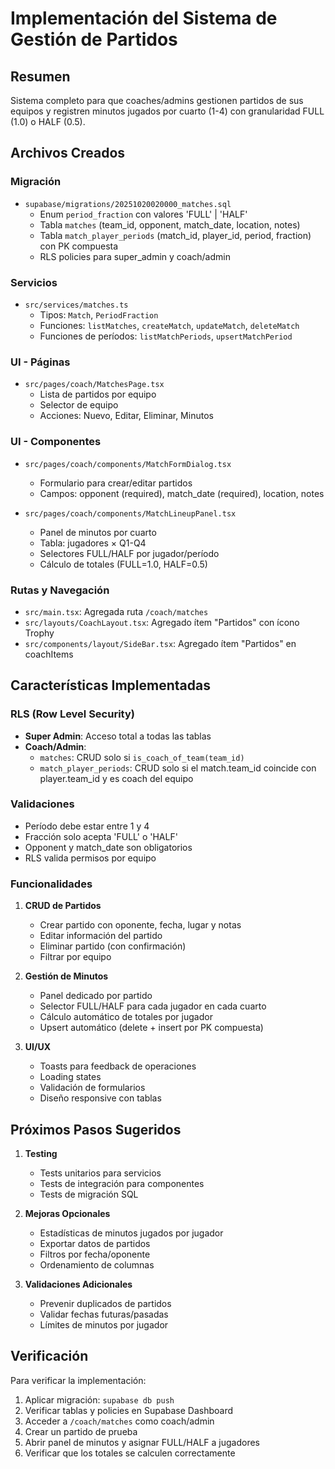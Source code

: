 # Implementación del Sistema de Gestión de Partidos

## Resumen
Sistema completo para que coaches/admins gestionen partidos de sus equipos y registren minutos jugados por cuarto (1-4) con granularidad FULL (1.0) o HALF (0.5).

## Archivos Creados

### Migración
- `supabase/migrations/20251020020000_matches.sql`
  - Enum `period_fraction` con valores 'FULL' | 'HALF'
  - Tabla `matches` (team_id, opponent, match_date, location, notes)
  - Tabla `match_player_periods` (match_id, player_id, period, fraction) con PK compuesta
  - RLS policies para super_admin y coach/admin

### Servicios
- `src/services/matches.ts`
  - Tipos: `Match`, `PeriodFraction`
  - Funciones: `listMatches`, `createMatch`, `updateMatch`, `deleteMatch`
  - Funciones de períodos: `listMatchPeriods`, `upsertMatchPeriod`

### UI - Páginas
- `src/pages/coach/MatchesPage.tsx`
  - Lista de partidos por equipo
  - Selector de equipo
  - Acciones: Nuevo, Editar, Eliminar, Minutos

### UI - Componentes
- `src/pages/coach/components/MatchFormDialog.tsx`
  - Formulario para crear/editar partidos
  - Campos: opponent (required), match_date (required), location, notes

- `src/pages/coach/components/MatchLineupPanel.tsx`
  - Panel de minutos por cuarto
  - Tabla: jugadores × Q1-Q4
  - Selectores FULL/HALF por jugador/período
  - Cálculo de totales (FULL=1.0, HALF=0.5)

### Rutas y Navegación
- `src/main.tsx`: Agregada ruta `/coach/matches`
- `src/layouts/CoachLayout.tsx`: Agregado ítem "Partidos" con ícono Trophy
- `src/components/layout/SideBar.tsx`: Agregado ítem "Partidos" en coachItems

## Características Implementadas

### RLS (Row Level Security)
- **Super Admin**: Acceso total a todas las tablas
- **Coach/Admin**: 
  - `matches`: CRUD solo si `is_coach_of_team(team_id)`
  - `match_player_periods`: CRUD solo si el match.team_id coincide con player.team_id y es coach del equipo

### Validaciones
- Período debe estar entre 1 y 4
- Fracción solo acepta 'FULL' o 'HALF'
- Opponent y match_date son obligatorios
- RLS valida permisos por equipo

### Funcionalidades
1. **CRUD de Partidos**
   - Crear partido con oponente, fecha, lugar y notas
   - Editar información del partido
   - Eliminar partido (con confirmación)
   - Filtrar por equipo

2. **Gestión de Minutos**
   - Panel dedicado por partido
   - Selector FULL/HALF para cada jugador en cada cuarto
   - Cálculo automático de totales por jugador
   - Upsert automático (delete + insert por PK compuesta)

3. **UI/UX**
   - Toasts para feedback de operaciones
   - Loading states
   - Validación de formularios
   - Diseño responsive con tablas

## Próximos Pasos Sugeridos

1. **Testing**
   - Tests unitarios para servicios
   - Tests de integración para componentes
   - Tests de migración SQL

2. **Mejoras Opcionales**
   - Estadísticas de minutos jugados por jugador
   - Exportar datos de partidos
   - Filtros por fecha/oponente
   - Ordenamiento de columnas

3. **Validaciones Adicionales**
   - Prevenir duplicados de partidos
   - Validar fechas futuras/pasadas
   - Límites de minutos por jugador

## Verificación

Para verificar la implementación:

1. Aplicar migración: `supabase db push`
2. Verificar tablas y policies en Supabase Dashboard
3. Acceder a `/coach/matches` como coach/admin
4. Crear un partido de prueba
5. Abrir panel de minutos y asignar FULL/HALF a jugadores
6. Verificar que los totales se calculen correctamente
